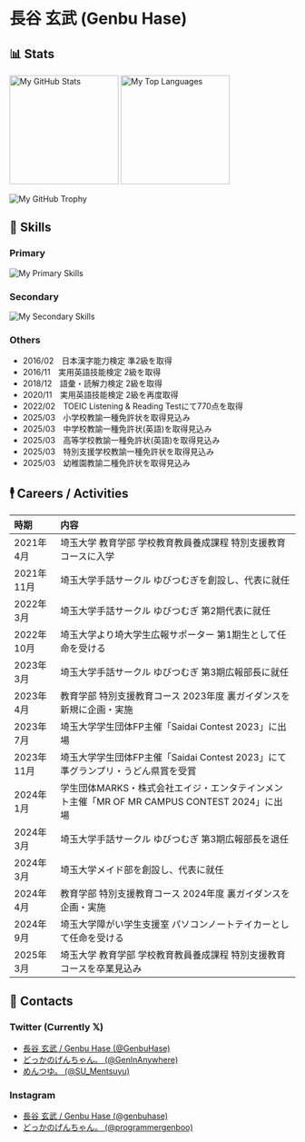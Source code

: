 # 長谷 玄武 (Genbu Hase)

## 📊 Stats

<p align="left">
  <img alt="My GitHub Stats" src="https://github-readme-stats.vercel.app/api?username=GenbuHase&show_icons=true&include_all_commits=true" height="192" />
  <img alt="My Top Languages" src="https://github-readme-stats.vercel.app/api/top-langs/?username=GenbuHase&layout=donut" height="192" />
</p>

![My GitHub Trophy](https://github-profile-trophy.vercel.app/?username=GenbuHase&theme=flat&margin-w=4&margin-h=4&column=7)


## 🔧 Skills

### Primary

![My Primary Skills](https://skillicons.dev/icons?theme=dark&perline=10&i=html,css,sass,js,ts,nodejs,npm,deno,vue,nuxtjs,vuetify,react,redux,nextjs,jquery,express,tailwind,gulp,firebase,regex,vercel,heroku)

### Secondary

![My Secondary Skills](https://skillicons.dev/icons?theme=dark&perline=10&i=java,c,cs,cpp,py,bash,php,pug,p5js,threejs,webpack,mongodb,netlify,figma)

### Others

* 2016/02　日本漢字能力検定 準2級を取得
* 2016/11　実用英語技能検定 2級を取得
* 2018/12　語彙・読解力検定 2級を取得
* 2020/11　実用英語技能検定 2級を再度取得
* 2022/02　TOEIC Listening & Reading Testにて770点を取得
* 2025/03　小学校教諭一種免許状を取得見込み
* 2025/03　中学校教諭一種免許状(英語)を取得見込み
* 2025/03　高等学校教諭一種免許状(英語)を取得見込み
* 2025/03　特別支援学校教諭一種免許状を取得見込み
* 2025/03　幼稚園教諭二種免許状を取得見込み


## 🕴️ Careers / Activities

| 時期       | 内容                                                                                    |
| :--------- | :-------------------------------------------------------------------------------------- |
| 2021年4月  | 埼玉大学 教育学部 学校教育教員養成課程 特別支援教育コースに入学                             |
| 2021年11月 | 埼玉大学手話サークル ゆびつむぎを創設し、代表に就任                                        |
| 2022年3月  | 埼玉大学手話サークル ゆびつむぎ 第2期代表に就任                                            |
| 2022年10月 | 埼玉大学より埼大学生広報サポーター 第1期生として任命を受ける                                |
| 2023年3月  | 埼玉大学手話サークル ゆびつむぎ 第3期広報部長に就任                                        |
| 2023年4月  | 教育学部 特別支援教育コース 2023年度 裏ガイダンスを新規に企画・実施                         |
| 2023年7月  | 埼玉大学学生団体FP主催「Saidai Contest 2023」に出場                                       |
| 2023年11月 | 埼玉大学学生団体FP主催「Saidai Contest 2023」にて準グランプリ・うどん県賞を受賞             |
| 2024年1月  | 学生団体MARKS・株式会社エイジ・エンタテインメント主催「MR OF MR CAMPUS CONTEST 2024」に出場 |
| 2024年3月  | 埼玉大学手話サークル ゆびつむぎ 第3期広報部長を退任                                         |
| 2024年3月  | 埼玉大学メイド部を創設し、代表に就任                                                       |
| 2024年4月  | 教育学部 特別支援教育コース 2024年度 裏ガイダンスを企画・実施                               |
| 2024年9月  | 埼玉大学障がい学生支援室 パソコンノートテイカーとして任命を受ける                            |
| 2025年3月  | 埼玉大学 教育学部 学校教育教員養成課程 特別支援教育コースを卒業見込み                        |


## 👤 Contacts

### Twitter (Currently 𝕏)

* [長谷 玄武 / Genbu Hase (@GenbuHase)](https://twitter.com/GenbuHase)
* [どっかのげんちゃん。 (@GenInAnywhere)](https://twitter.com/GenInAnywhere)
* [めんつゆ。 (@SU_Mentsuyu)](https://twitter.com/SU_Mentsuyu)

### Instagram

* [長谷 玄武 / Genbu Hase (@genbuhase)](https://www.instagram.com/genbuhase)
* [どっかのげんちゃん。 (@programmergenboo)](https://www.instagram.com/programmergenboo)
